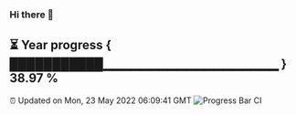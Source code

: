 ### Hi there 👋
⏳ Year progress { ███████████▁▁▁▁▁▁▁▁▁▁▁▁▁▁▁▁▁▁▁ } 38.97 %
---
⏰ Updated on Mon, 23 May 2022 06:09:41 GMT
![Progress Bar CI](https://github.com/Moyi321/Moyi321/workflows/Progress%20Bar%20CI/badge.svg)
